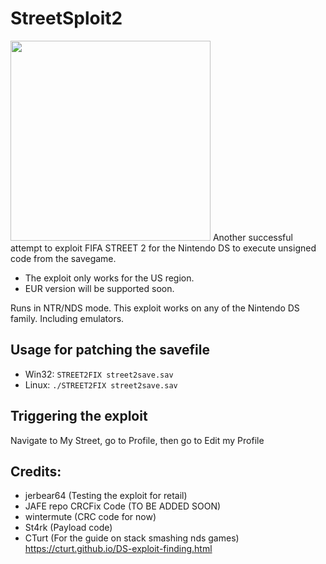 # StreetSploit2
<img src="https://cdn.discordapp.com/attachments/368785644173918210/368787222889234432/IMG_20171014_114826.jpg" width="320">
Another successful attempt to exploit FIFA STREET 2 for the Nintendo DS to execute unsigned code from the savegame.

* The exploit only works for the US region. 
* EUR version will be supported soon.

Runs in NTR/NDS mode. This exploit works on any of the Nintendo DS family. Including emulators.
###
## Usage for patching the savefile
* Win32: `STREET2FIX street2save.sav`
* Linux: `./STREET2FIX street2save.sav`
###
## Triggering the exploit
Navigate to My Street, go to Profile, then go to Edit my Profile

## Credits:
* jerbear64 (Testing the exploit for retail)
* JAFE repo CRCFix Code (TO BE ADDED SOON)
* wintermute (CRC code for now)
* St4rk (Payload code)
* CTurt (For the guide on stack smashing nds games) https://cturt.github.io/DS-exploit-finding.html
